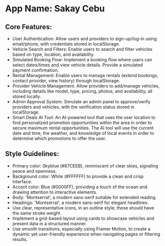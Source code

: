 # **App Name**: Sakay Cebu

## Core Features:

- User Authentication: Allow users and providers to sign-up/log-in using email/phone, with credentials stored in localStorage.
- Vehicle Search and Filters: Enable users to search and filter vehicles based on type, location, and availability.
- Simulated Booking Flow: Implement a booking flow where users can select dates/times and view vehicle details. Provide a simulated payment confirmation.
- Rental Management: Enable users to manage rentals (extend bookings, contact provider, view history) through localStorage.
- Provider Vehicle Management: Allow providers to add/manage vehicles, including details like model, type, pricing, photos, and availability, all stored locally.
- Admin Approval System: Simulate an admin panel to approve/verify providers and vehicles, with the verification status stored in localStorage.
- Smart Deals AI Tool: An AI-powered tool that uses the user location to find personalized promotion opportunities within the area in order to secure maximum rental opportunities. The AI tool will use the current date and time, the weather, and knowledge of local events in order to determine which promotions to offer the user.

## Style Guidelines:

- Primary color: Skyblue (#87CEEB), reminiscent of clear skies, signaling peace and openness.
- Background color: White (#FFFFFF) to provide a clean and crisp interface.
- Accent color: Blue (#0000FF), providing a touch of the ocean and drawing attention to interactive elements.
- Body: 'Montserrat', a modern sans-serif suitable for extended reading.
- Headings: 'Montserrat', a modern sans-serif for elegant headlines.
- Use clear, representative icons, in an outline style; these should have the same stroke weight.
- Implement a grid-based layout using cards to showcase vehicles and present data in a structured manner.
- Use smooth transitions, especially using Framer Motion, to create a dynamic yet user-friendly experience when navigating pages or filtering results.
